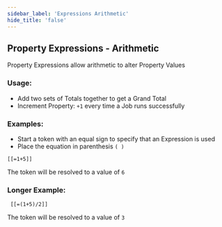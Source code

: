 ```yaml
---
sidebar_label: 'Expressions Arithmetic'
hide_title: 'false'
---
```


<head>
  <meta name="robots" content="noindex, nofollow" />
</head>

## Property Expressions - Arithmetic

Property Expressions allow arithmetic to alter Property Values

### Usage:

* Add two sets of Totals together to get a Grand Total
* Increment Property: ```+1``` every time a Job runs successfully

### Examples:

* Start a token with an equal sign to specify that an Expression is used
* Place the equation in parenthesis ```( )```

```[[=1+5]]```

The token will be resolved to a value of ```6```

### Longer Example:

```	[[=(1+5)/2]]```

The token will be resolved to a value of ```3```